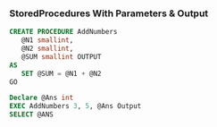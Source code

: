 ### StoredProcedures With Parameters & Output

```sql
CREATE PROCEDURE AddNumbers
   @N1 smallint,
   @N2 smallint,
   @SUM smallint OUTPUT
AS
   SET @SUM = @N1 + @N2
GO

Declare @Ans int
EXEC AddNumbers 3, 5, @Ans Output
SELECT @ANS
```
